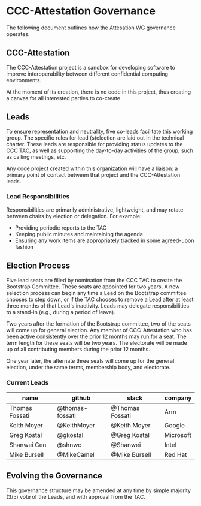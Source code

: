 # CCC-Attestation Governance

The following document outlines how the Attesation WG governance operates.

## CCC-Attestation

The CCC-Attestation project is a sandbox for developing software to improve
interoperability between different confidential computing environments.

At the moment of its creation, there is no code in this project, thus creating
a canvas for all interested parties to co-create.

## Leads

To ensure representation and neutrality, five co-leads facilitate this working
group. The specific rules for lead (s)election are laid out in the technical
charter. These leads are responsible for providing status updates to the CCC
TAC, as well as supporting the day-to-day activities of the group, such as
calling meetings, etc.

Any code project created within this organization will have a liaison: a
primary point of contact between that project and the CCC-Attestation leads.

### Lead Responsibilities

Responsibilities are primarily administrative, lightweight, and may rotate
between chairs by election or delegation. For example:
- Providing periodic reports to the TAC
- Keeping public minutes and maintaining the agenda
- Ensuring any work items are appropriately tracked in some agreed-upon fashion

## Election Process

Five lead seats are filled by nomination from the CCC TAC to create the
Bootstrap Committee. These seats are appointed for two years. A new selection
process can begin any time a Lead on the Bootstrap committee chooses to step
down, or if the TAC chooses to remove a Lead after at least three months of
that Lead's inactivity. Leads may delegate responsibilities to a stand-in
(e.g., during a period of leave).

Two years after the formation of the Bootstrap committee, two of the seats will
come up for general election. Any member of CCC-Attestation who has been active
consistently over the prior 12 months may run for a seat. The term length for
these seats will be two years. The electorate will be made up of all
contributing members during the prior 12 months.

One year later, the alternate three seats will come up for the general
election, under the same terms, membership body, and electorate.

### Current Leads

| name | github | slack | company |
| --- | --- | --- | --- |
| Thomas Fossati | @thomas-fossati | @Thomas Fossati | Arm |
| Keith Moyer | @KeithMoyer | @Keith Moyer | Google |
| Greg Kostal | @gkostal | @Greg Kostal  | Microsoft |
| Shanwei Cen | @shnwc | @Shanwei | Intel |
| Mike Bursell | @MikeCamel | @Mike Bursell | Red Hat |


## Evolving the Governance

This governance structure may be amended at any time by simple majority (3/5)
vote of the Leads, and with approval from the TAC.

